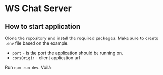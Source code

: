 # WS Chat Server

## How to start application

Clone the repository and install the required packages. Make sure to create `.env` file based on the example.

- `port` - is the port the application should be running on.
- `corsOrigin` - client application url

Run `npm run dev`. Voilà
